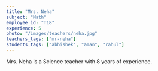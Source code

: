 ```yaml
---
title: "Mrs. Neha"
subject: "Math"
employee_id: "T18"
experience: 5
photo: "/images/teachers/neha.jpg"
teachers_tags: ["mr-neha"]
students_tags: ["abhishek", "aman", "rahul"]
---
```

Mrs. Neha is a Science teacher with 8 years of experience.
